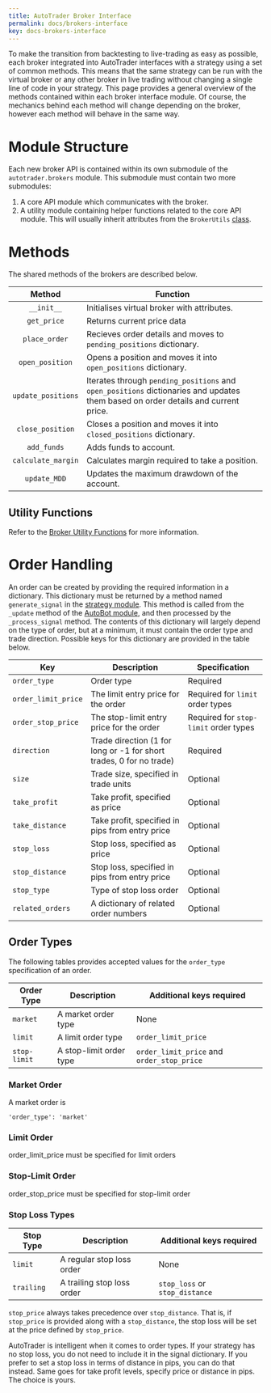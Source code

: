 ```yaml
---
title: AutoTrader Broker Interface
permalink: docs/brokers-interface
key: docs-brokers-interface
---
```


To make the transition from backtesting to live-trading as easy as possible, each broker integrated into AutoTrader 
interfaces with a strategy using a set of common methods. This means that the same strategy can be run with the 
virtual broker or any other broker in live trading without changing a single line of code in your strategy. This 
page provides a general overview of the methods contained within each broker interface module. Of course, the mechanics
behind each method will change depending on the broker, however each method will behave in the same way.


# Module Structure
Each new broker API is contained within its own submodule of the `autotrader.brokers` module. This submodule must contain
two more submodules:
1. A core API module which communicates with the broker.
2. A utility module containing helper functions related to the core API module. This will usually inherit attributes from the `BrokerUtils` [class](broker-utils).


# Methods
The shared methods of the brokers are described below.




|           Method          | Function                                                                                              |
| :-----------------------: | ----------------------------------------------------------------------------------------------------- |
|         `__init__`        | Initialises virtual broker with attributes.                                                           |
|        `get_price`        | Returns current price data                                                                            |
|       `place_order`       | Recieves order details and moves to `pending_positions` dictionary.                                   |
|       `open_position`     | Opens a position and moves it into `open_positions` dictionary.                                          |
|     `update_positions`    | Iterates through `pending_positions` and `open_positions` dictionaries and updates them based on order details and current price. |
|    `close_position`       | Closes a position and moves it into `closed_positions` dictionary.                                    |
|     `add_funds`           | Adds funds to account.                                                                                |
|    `calculate_margin`     | Calculates margin required to take a position.                                                        |
|        `update_MDD`       | Updates the maximum drawdown of the account.                                                          |



## Utility Functions

Refer to the [Broker Utility Functions](virtual-utils) for more information.






# Order Handling
An order can be created by providing the required information in a dictionary. This dictionary must be 
returned by a method named `generate_signal` in the [strategy module](strategies#signal-generation). This method is called 
from the `_update` method of the [AutoBot module](autobot#core-methods), and then processed by the 
`_process_signal` method. The contents of this dictionary will largely depend on the type of order, but at 
a minimum, it must contain the order type and trade direction. Possible keys for this dictionary are provided
in the table below. 


| Key | Description |  Specification  |
|-----|-------------|----|
| `order_type` | Order type | Required |
| `order_limit_price` | The limit entry price for the order | Required for `limit` order types |
| `order_stop_price` | The stop-limit entry price for the order | Required for `stop-limit` order types |
| `direction` | Trade direction (1 for long or -1 for short trades, 0 for no trade) | Required |
| `size` | Trade size, specified in trade units | Optional |
| `take_profit` | Take profit, specified as price | Optional |
| `take_distance` | Take profit, specified in pips from entry price | Optional |
| `stop_loss` | Stop loss, specified as price | Optional |
| `stop_distance` | Stop loss, specified in pips from entry price | Optional |
| `stop_type` | Type of stop loss order | Optional |
| `related_orders` | A dictionary of related order numbers | Optional |




## Order Types

The following tables provides accepted values for the `order_type` specification of an order.

| Order Type | Description | Additional keys required |
|------------|-------------|--------------------------|
| `market`   | A market order type | None |
| `limit` | A limit order type | `order_limit_price` |
| `stop-limit` | A stop-limit order type | `order_limit_price` and `order_stop_price` |


### Market Order
A market order is 

`'order_type': 'market'`


### Limit Order
order_limit_price must be specified for limit orders


### Stop-Limit Order
order_stop_price must be specified for stop-limit order




### Stop Loss Types

| Stop Type | Description | Additional keys required |
|------------|-------------|--------|
| `limit` | A regular stop loss order | None |
| `trailing` | A trailing stop loss order | `stop_loss` or `stop_distance` |



`stop_price` always takes precedence over `stop_distance`. That is, if `stop_price` is provided along with a `stop_distance`, 
the stop loss will be set at the price defined by `stop_price`. 

AutoTrader is intelligent when it comes to order types. If your strategy has no stop loss, you do not need to include it in the 
signal dictionary. If you prefer to set a stop loss in terms of distance in pips, you can do that instead. Same goes for take 
profit levels, specify price or distance in pips. The choice is yours.

